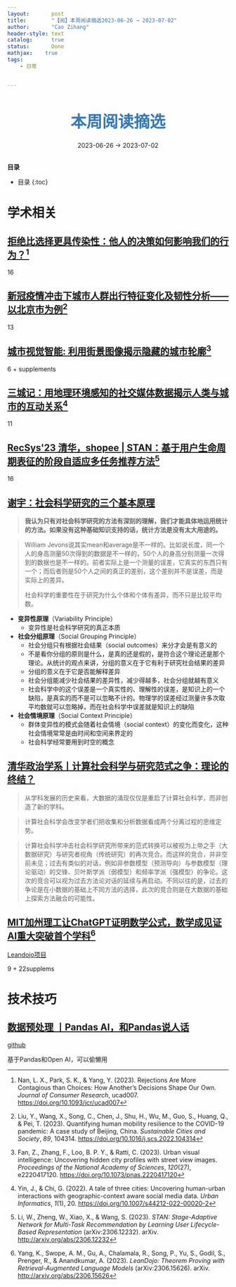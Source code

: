 ```yaml
---
layout:       post
title:        "【阅】本周阅读摘选2023-06-26 → 2023-07-02"
author:       "Cao Zihang"
header-style: text
catalog:      true
status:		  Done
mathjax: 	true
tags:
    - 日常


---
```


<center style="margin-bottom: 20px; margin-top: 50px"><font color="#3879B1" style="line-height: 1.4;font-weight: 700;font-size: 36px;box-sizing: border-box; ">本周阅读摘选</font></center>

<center style=" margin-bottom: 30px;">2023-06-26 → 2023-07-02</center>

<font style="font-weight: bold;">目录</font>

* 目录
{:toc}

# 学术相关

## [拒绝比选择更具传染性：他人的决策如何影响我们的行为？](https://mp.weixin.qq.com/s/P2AGKT4hCdJ8bdscNQAusw)[^1]

16

## [新冠疫情冲击下城市人群出行特征变化及韧性分析——以北京市为例](https://mp.weixin.qq.com/s/TckqGHs8qa_ZexWFeugUFA)[^2]

13

## [城市视觉智能: 利用街景图像揭示隐藏的城市轮廓](https://mp.weixin.qq.com/s/chXAMJeEwnJIZ0nffMOFiQ)[^3]

6 + supplements

## [三城记：用地理环境感知的社交媒体数据揭示人类与城市的互动关系](https://mp.weixin.qq.com/s/fnGMfrYXjmIpP0K-6q6TFQ)[^4]

11

## [RecSys'23 清华，shopee | STAN：基于用户生命周期表征的阶段自适应多任务推荐方法](https://mp.weixin.qq.com/s/A3f5XIMxQO120ZrOBdoC0w)[^5]

16

## [谢宇：社会科学研究的三个基本原理](https://mp.weixin.qq.com/s/UXInGNRgie8ap5rITh8Z3A)

> **我认为只有对社会科学研究的方法有深刻的理解，我们才能具体地运用统计的方法。如果没有这种基础知识支持的话，统计方法是没有太大用途的。**

> William Jevons说其实mean和average是不一样的。比如说长度，同一个人的身高测量50次得到的数据是不一样的，50个人的身高分别测量一次得到的数据也是不一样的。前者实际上是一个测量的误差，它真实的东西只有一个；而后者则是50个人之间的真正的差别，这个差别并不是误差，而是实际上的差异。
>
> 社会科学的重要性在于研究为什么个体和个体有差异，而不只是比较平均数。

- **变异性原理**（Variability Principle）
  - 变异性是社会科学研究的真正本质
- **社会分组原理**（Social Grouping Principle）
  - 社会分组只有根据社会结果（social outcomes）来分才会是有意义的
  - 不是看你分组的原则是什么，是真的还是假的，是符合这个理论还是那个理论。从统计的观点来讲，分组的意义在于它有利于研究社会结果的差异
  - 分组的意义在于它是否能解释差异
  - 社会分组能减少社会结果的差异性，减少得越多，社会分组就越有意义
  - 社会科学中的这个误差是一个真实性的、理解性的误差，是知识上的一个缺陷，是真实的而不是可以忽略不计的。物理学的误差经过测量许多次取平均数就可以忽略掉，而在社会科学中误差就是知识上的缺陷
- **社会情境原理**（Social Context Principle）
  - 群体变异性的模式会随着社会情境（social context）的变化而变化，这种社会情境常常是由时间和空间来界定的
  - 社会科学经常要用到时空的概念

## [清华政治学系丨计算社会科学与研究范式之争：理论的终结？](https://mp.weixin.qq.com/s/H5EV8NhG6Yix0a0_VIV0aw)

> 从学科发展的历史来看，大数据的涌现仅仅是重启了计算社会科学，而非创造了新的学科。

> 计算社会科学会改变学者们把收集和分析数据看成两个分离过程的思维定势。

> 计算社会科学冲击社会科学研究所带来的范式转换可以被视为上帝之手（大数据研究）与研究者视角（传统研究）的再次竞合。而这样的竞合，并非空前未见；过去有类似的对话，例如非参数模型（预测导向）与参数模型（理论驱动）的交锋、贝叶斯学派（弱模型）和频率学派（强模型）的争论。这次的竞合可以视为过去方法论对话的延续与再启动。不同以往的是，过去的争论是在小数据的基础上不同方法的选择，此次的竞合则是在大数据的基础上探索方法融合的可能性。

## [MIT加州理工让ChatGPT证明数学公式，数学成见证AI重大突破首个学科](https://mp.weixin.qq.com/s/nUaMyef1gnNh_XgVaHt6AA)[^6]

[Leandojo项目](https://leandojo.org/)

9 + 22supplems

# 技术技巧

## [数据预处理 丨Pandas AI，和Pandas说人话](https://mp.weixin.qq.com/s/g5CljVy9pSen6jzyj2xnVw)

[github](https://github.com/gventuri/pandas-ai)

基于Pandas和Open AI，可以偷懒用

[^1]: Nan, L. X., Park, S. K., & Yang, Y. (2023). Rejections Are More Contagious than Choices: How Another’s Decisions Shape Our Own. *Journal of Consumer Research*, ucad007. https://doi.org/10.1093/jcr/ucad007
[^2]: Liu, Y., Wang, X., Song, C., Chen, J., Shu, H., Wu, M., Guo, S., Huang, Q., & Pei, T. (2023). Quantifying human mobility resilience to the COVID-19 pandemic: A case study of Beijing, China. *Sustainable Cities and Society*, *89*, 104314. https://doi.org/10.1016/j.scs.2022.104314
[^3]: Fan, Z., Zhang, F., Loo, B. P. Y., & Ratti, C. (2023). Urban visual intelligence: Uncovering hidden city profiles with street view images. *Proceedings of the National Academy of Sciences*, *120*(27), e2220417120. https://doi.org/10.1073/pnas.2220417120
[^4]: Yin, J., & Chi, G. (2022). A tale of three cities: Uncovering human-urban interactions with geographic-context aware social media data. *Urban Informatics*, *1*(1), 20. https://doi.org/10.1007/s44212-022-00020-2
[^5]: Li, W., Zheng, W., Xiao, X., & Wang, S. (2023). *STAN: Stage-Adaptive Network for Multi-Task Recommendation by Learning User Lifecycle-Based Representation* (arXiv:2306.12232). arXiv. http://arxiv.org/abs/2306.12232
[^6]: Yang, K., Swope, A. M., Gu, A., Chalamala, R., Song, P., Yu, S., Godil, S., Prenger, R., & Anandkumar, A. (2023). *LeanDojo: Theorem Proving with Retrieval-Augmented Language Models* (arXiv:2306.15626). arXiv. http://arxiv.org/abs/2306.15626
